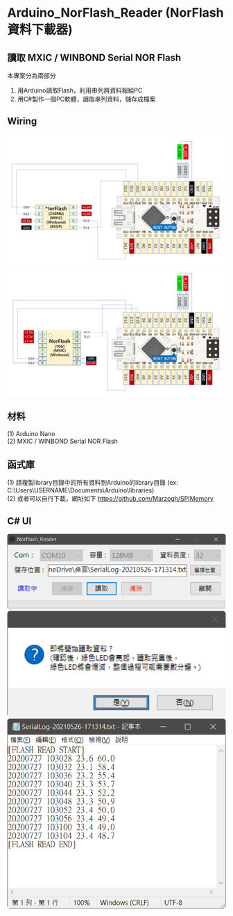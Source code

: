 # Arduino_NorFlash_Reader (NorFlash資料下載器)

## 讀取 MXIC / WINBOND Serial NOR Flash

本專案分為兩部分
1. 用Arduino讀取Flash，利用串列將資料報給PC
2. 用C#製作一個PC軟體，讀取串列資料，儲存成檔案

## Wiring  
![image](https://github.com/Chihhao/Arduino_NorFlash_Reader/blob/main/image/wiring_8SOP.png)
![image](https://github.com/Chihhao/Arduino_NorFlash_Reader/blob/main/image/wiring_16SOP.png)

## 材料
(1) Arduino Nano  
(2) MXIC / WINBOND Serial NOR Flash  

## 函式庫
(1) 請複製library目錄中的所有資料到Arduino的library目錄 (ex: C:\Users\USERNAME\Documents\Arduino\libraries)  
(2) 或者可以自行下載，網址如下 
https://github.com/Marzogh/SPIMemory  

## C# UI
![image](https://github.com/Chihhao/Arduino_NorFlash_Reader/blob/main/image/1.png)
![image](https://github.com/Chihhao/Arduino_NorFlash_Reader/blob/main/image/2.png)
![image](https://github.com/Chihhao/Arduino_NorFlash_Reader/blob/main/image/3.png)